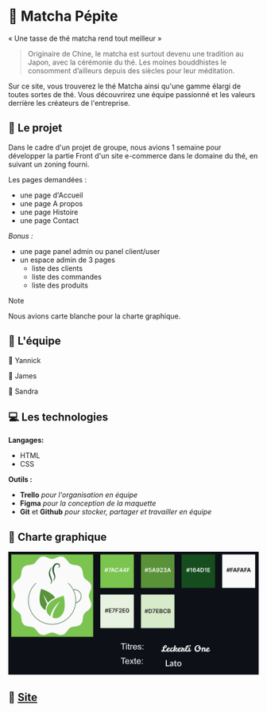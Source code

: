 # 🍃 Matcha Pépite

« Une tasse de thé matcha rend tout meilleur »

> Originaire de Chine, le matcha est surtout devenu une tradition au Japon, avec la cérémonie du thé. Les moines bouddhistes le consomment d’ailleurs depuis des siècles pour leur méditation.

Sur ce site, vous trouverez le thé Matcha ainsi qu'une gamme élargi de toutes sortes de thé. Vous découvrirez une équipe passionné et les valeurs derrière les créateurs de l'entreprise.

## 📓 Le projet

Dans le cadre d'un projet de groupe, nous avions 1 semaine pour développer la partie Front d'un site e-commerce dans le domaine du thé, en suivant un zoning fourni.

Les pages demandées :

- une page d'Accueil
- une page A propos
- une page Histoire
- une page Contact

_Bonus :_

- une page panel admin ou panel client/user
- un espace admin de 3 pages
  - liste des clients
  - liste des commandes
  - liste des produits

> [!NOTE]
> Nous avions carte blanche pour la charte graphique.

## 💪 L'équipe

👤 Yannick

👤 James

👤 Sandra

## 💻 Les technologies

**Langages:**

- HTML
- CSS

**Outils :**

- **Trello** _pour l'organisation en équipe_
- **Figma** _pour la conception de la maquette_
- **Git** et **Github** _pour stocker, partager et travailler en équipe_

## 💭 Charte graphique

![Image de la charte graphique.](/images/charte-graphique.png)

## 👀 [Site](https://jams-sanchez.github.io/matchaTea/)
